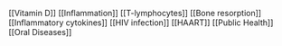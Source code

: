 [[Vitamin D]]
[[Inflammation]]
[[T-lymphocytes]]
[[Bone resorption]]
[[Inflammatory cytokines]]
[[HIV infection]]
[[HAART]]
[[Public Health]]
[[Oral Diseases]]
